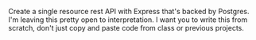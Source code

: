 Create a single resource rest API with Express that's backed by Postgres. I'm leaving this pretty open to interpretation. I want you to write this from scratch, don't just copy and paste code from class or previous projects.